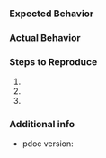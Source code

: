 <!--
NOTE: Only submit issues for Python package "pdoc3" on PyPI.
Python package "pdoc" lives elsewhere.
-->


### Expected Behavior



### Actual Behavior



### Steps to Reproduce

1.
2.
3.


### Additional info

- pdoc version:
